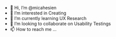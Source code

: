 - 👋 Hi, I’m @micahesien
- 👀 I’m interested in Creating
- 🌱 I’m currently learning UX Research
- 💞️ I’m looking to collaborate on Usability Testings
- 📫 How to reach me ...

<!---
micahesien/micahesien is a ✨ special ✨ repository because its `README.md` (this file) appears on your GitHub profile.
You can click the Preview link to take a look at your changes.
--->
